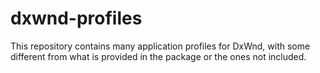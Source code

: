 # dxwnd-profiles
This repository contains many application profiles for DxWnd, with some different from what is provided in the package or the ones not included.
